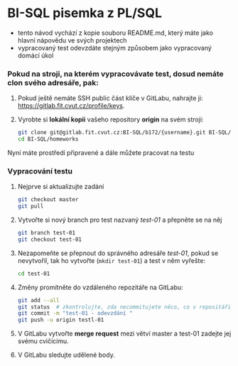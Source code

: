 # BI-SQL pisemka z PL/SQL

  * tento návod vychází z kopie souboru README.md, který máte jako hlavní nápovědu ve svých projektech
  * vypracovaný test odevzdáte stejným způsobem jako vypracovaný domácí úkol

### Pokud na stroji, na kterém vypracovávate test, dosud nemáte clon svého adresáře, pak:

1. Pokud ještě nemáte SSH public část klíče v GitLabu, nahrajte ji: https://gitlab.fit.cvut.cz/profile/keys.
2. Vyrobte si **lokální kopii** vašeho repository **origin** na svém stroji:

    ```sh
    git clone git@gitlab.fit.cvut.cz:BI-SQL/b172/{username}.git BI-SQL/homeworks  # pouzije spravný kod semestru a username
    cd BI-SQL/homeworks
    ```

Nyní máte prostředí připravené a dále můžete pracovat na testu

### Vypracování testu

1. Nejprve si aktualizujte zadání

   ```sh
   git checkout master
   git pull
   ```

2. Vytvořte si nový branch pro test nazvaný *test-01* a přepněte se na něj

    ```sh
    git branch test-01
    git checkout test-01
    ```

3. Nezapomeňte se přepnout do správného adresáře *test-01*, pokud se nevytvořil, tak ho vytvořte (`mkdir test-01`) a  test v něm vyřešte:

   ```sh
   cd test-01
   ```

4. Změny promítněte do vzdáleného repozitáře na GitLabu:

    ```sh
    git add --all
    git status  # zkontrolujte, zda necommitujete něco, co v repositáři být nemá
    git commit -m "test-01 - odevzdání "
    git push -u origin testl-01
    ```

5. V GitLabu vytvořte **merge request** mezi větví master a test-01 zadejte jej svému cvičícímu.
6. V GitLabu sledujte udělené body.


